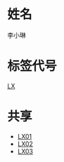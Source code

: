 # 姓名 #
李小琳

# 标签代号 #
[LX](LX.md)

# 共享 #
  * [LX01](LX01.md)
  * [LX02](LX02.md)
  * [LX03](LX03.md)